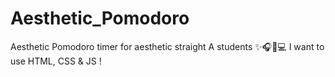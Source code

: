 # Aesthetic_Pomodoro
Aesthetic Pomodoro timer for aesthetic straight A students ✨🎧🤍💻
I want to use HTML, CSS & JS !
